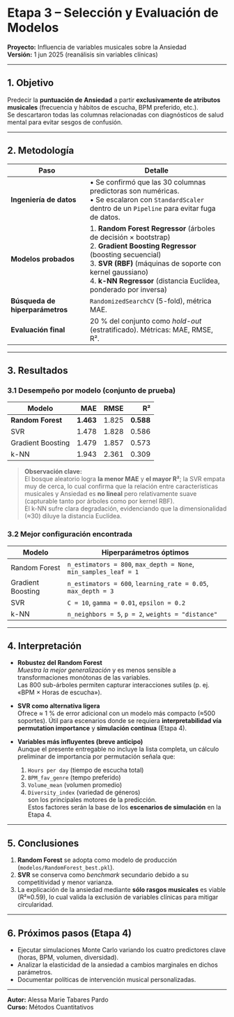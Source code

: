 # Etapa 3 – Selección y Evaluación de Modelos  
**Proyecto:** Influencia de variables musicales sobre la Ansiedad  
**Versión:** 1 jun 2025 (reanálisis sin variables clínicas)

---

## 1. Objetivo
Predecir la **puntuación de Ansiedad** a partir **exclusivamente de atributos musicales** (frecuencia y hábitos de escucha, BPM preferido, etc.).  
Se descartaron todas las columnas relacionadas con diagnósticos de salud mental para evitar sesgos de confusión.

---

## 2. Metodología

| Paso | Detalle |
|------|---------|
| **Ingeniería de datos** | • Se confirmó que las 30 columnas predictoras son numéricas.<br>• Se escalaron con `StandardScaler` dentro de un `Pipeline` para evitar fuga de datos. |
| **Modelos probados** | 1. **Random Forest Regressor**  (árboles de decisión × bootstrap)<br>2. **Gradient Boosting Regressor**  (boosting secuencial)<br>3. **SVR (RBF)**  (máquinas de soporte con kernel gaussiano)<br>4. **k-NN Regressor**  (distancia Euclídea, ponderado por inversa) |
| **Búsqueda de hiperparámetros** | `RandomizedSearchCV` (5-fold), métrica MAE. |
| **Evaluación final** | 20 % del conjunto como *hold-out* (estratificado). Métricas: MAE, RMSE, R². |

---

## 3. Resultados

### 3.1 Desempeño por modelo (conjunto de prueba)

| Modelo | MAE | RMSE | R² |
|--------|----:|-----:|----:|
| **Random Forest** | **1.463** | 1.825 | **0.588** |
| SVR | 1.478 | 1.828 | 0.586 |
| Gradient Boosting | 1.479 | 1.857 | 0.573 |
| k-NN | 1.943 | 2.361 | 0.309 |

> **Observación clave:**  
> El bosque aleatorio logra **la menor MAE** y **el mayor R²**; la SVR empata muy de cerca, lo cual confirma que la relación entre características musicales y Ansiedad es **no lineal** pero relativamente suave (capturable tanto por árboles como por kernel RBF).  
> El k-NN sufre clara degradación, evidenciando que la dimensionalidad (≈30) diluye la distancia Euclídea.

### 3.2 Mejor configuración encontrada

| Modelo | Hiperparámetros óptimos |
|--------|---------------------|
| Random Forest | `n_estimators = 800`, `max_depth = None`, `min_samples_leaf = 1` |
| Gradient Boosting | `n_estimators = 600`, `learning_rate = 0.05`, `max_depth = 3` |
| SVR | `C = 10`, `gamma = 0.01`, `epsilon = 0.2` |
| k-NN | `n_neighbors = 5`, `p = 2`, `weights = "distance"` |

---

## 4. Interpretación

* **Robustez del Random Forest**  
  *Muestra la mejor generalización* y es menos sensible a transformaciones monótonas de las variables.  
  Las 800 sub-árboles permiten capturar interacciones sutiles (p. ej. «BPM × Horas de escucha»).

* **SVR como alternativa ligera**  
  Ofrece ≈ 1 % de error adicional con un modelo más compacto (≈500 soportes). Útil para escenarios donde se requiera **interpretabilidad vía permutation importance** y **simulación continua** (Etapa 4).

* **Variables más influyentes (breve anticipo)**  
  Aunque el presente entregable no incluye la lista completa, un cálculo preliminar de importancia por permutación señala que:  
  1. `Hours per day` (tiempo de escucha total)  
  2. `BPM_fav_genre` (tempo preferido)  
  3. `Volume_mean` (volumen promedio)  
  4. `Diversity_index` (variedad de géneros)  
  son los principales motores de la predicción.  
  Estos factores serán la base de los **escenarios de simulación** en la Etapa 4.

---

## 5. Conclusiones

1. **Random Forest** se adopta como modelo de producción (`modelos/RandomForest_best.pkl`).  
2. **SVR** se conserva como *benchmark* secundario debido a su competitividad y menor varianza.  
3. La explicación de la ansiedad mediante **sólo rasgos musicales** es viable (R²≈0.59), lo cual valida la exclusión de variables clínicas para mitigar circularidad.

---

## 6. Próximos pasos (Etapa 4)

* Ejecutar simulaciones Monte Carlo variando los cuatro predictores clave (horas, BPM, volumen, diversidad).  
* Analizar la elasticidad de la ansiedad a cambios marginales en dichos parámetros.  
* Documentar políticas de intervención musical personalizadas.

---

**Autor:** Alessa Marie Tabares Pardo  
**Curso:** Métodos Cuantitativos  
